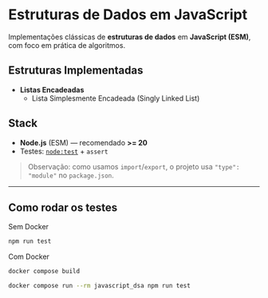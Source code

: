 # Estruturas de Dados em JavaScript

Implementações clássicas de **estruturas de dados** em **JavaScript (ESM)**, com foco em prática de algoritmos.

## Estruturas Implementadas

- **Listas Encadeadas**
  - Lista Simplesmente Encadeada (Singly Linked List)

## Stack

- **Node.js** (ESM) — recomendado **>= 20**
- Testes: [`node:test`](https://nodejs.org/api/test.html) + `assert`

> Observação: como usamos `import`/`export`, o projeto usa `"type": "module"` no `package.json`.

---

## Como rodar os testes

Sem Docker

```bash
npm run test
```

Com Docker

```bash
docker compose build

docker compose run --rm javascript_dsa npm run test
```
